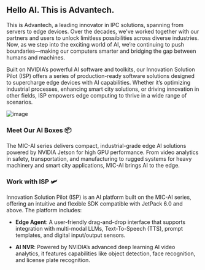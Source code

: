 ## Hello AI. This is Advantech.

This is Advantech, a leading innovator in IPC solutions, spanning from servers to edge devices. Over the decades, we've worked together with our partners and users to unlock limitless possibilities across diverse industries. Now, as we step into the exciting world of AI, we’re continuing to push boundaries—making our computers smarter and bridging the gap between humans and machines.

Built on NVIDIA’s powerful AI software and toolkits, our Innovation Solution Pilot (ISP) offers a series of production-ready software solutions designed to supercharge edge devices with AI capabilities. Whether it’s optimizing industrial processes, enhancing smart city solutions, or driving innovation in other fields, ISP empowers edge computing to thrive in a wide range of scenarios.

![image](https://github.com/user-attachments/assets/6b600216-7ef6-468c-9379-e8dc0aa943dc)

### Meet Our AI Boxes 📦

The MIC-AI series delivers compact, industrial-grade edge AI solutions powered by NVIDIA Jetson for high GPU performance. From video analytics in safety, transportation, and manufacturing to rugged systems for heavy machinery and smart city applications, MIC-AI brings AI to the edge.

### Work with ISP 🛩️

Innovation Solution Pilot (ISP) is an AI platform built on the MIC-AI series, offering an intuitive and flexible SDK compatible with JetPack 6.0 and above. The platform includes:

- **Edge Agent**: A user-friendly drag-and-drop interface that supports integration with multi-modal LLMs, Text-To-Speech (TTS), prompt templates, and digital input/output sensors.

- **AI NVR**: Powered by NVIDIA’s advanced deep learning AI video analytics, it features capabilities like object detection, face recognition, and license plate recognition.
